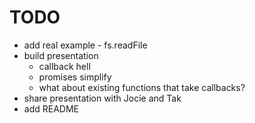 # TODO

* add real example - fs.readFile
* build presentation
  * callback hell
  * promises simplify
  * what about existing functions that take callbacks?
* share presentation with Jocie and Tak
* add README